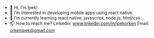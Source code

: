 - 👋 Hi, I’m İpek!
- 👀 I’m interested in developing mobile apps using react native.
- 🌱 I’m currently learning react native, javascript, node.js, html/css...
- 📫 How to reach me?
  Linkedin: www.linkedin.com/in/ipekorken
  Email: orkenipek@gmail.com

<!---
ipekorken/ipekorken is a ✨ special ✨ repository because its `README.md` (this file) appears on your GitHub profile.
You can click the Preview link to take a look at your changes.
--->
